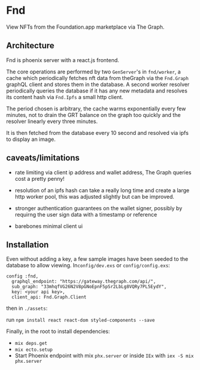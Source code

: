 # Fnd

View NFTs from the Foundation.app marketplace via The Graph.

## Architecture

Fnd is phoenix server with a react.js frontend.

The core operations are performed by two `GenServer`'s in `fnd/worker`, a cache which periodically fetches nft data from theGraph via the `Fnd.Graph` graphQL client and stores them in the database. A second worker resolver periodically queries the database if it has any new metadata and resolves its content hash via `Fnd.Ipfs` a small http client.

The period chosen is arbitrary, the cache warms exponentially every few minutes, not to drain the GRT balance on the graph too quickly and the resolver linearly every three minutes.

It is then fetched from the database every 10 second and resolved via ipfs to display an image.

## caveats/limitations

- rate limiting via client ip address and wallet address, The Graph queries cost a pretty penny!

- resolution of an ipfs hash can take a really long time and create a large http worker pool, this was adjusted slightly but can be improved.

- stronger authentication guarantees on the wallet signer, possibly by requirng the user sign data with a timestamp or reference

- barebones minimal client ui

## Installation

Even without adding a key, a few sample images have been seeded to the database to allow viewing.
In`config/dev.exs` or `config/config.exs`:

```
config :fnd,
  graphql_endpoint: "https://gateway.thegraph.com/api/",
  sub_graph: "33mhqfVG26N2V8pGNoEpnF5pSr2LbLg8VQRy7PL5EydY",
  key: <your api key>,
  client_api: Fnd.Graph.Client
```

then in `./assets`:

run `npm install react react-dom styled-components --save`

Finally, in the root to install dependencies:

- `mix deps.get`
- `mix ecto.setup`
- Start Phoenix endpoint with mix `phx.server` or inside `IEx` with `iex -S mix phx.server`
